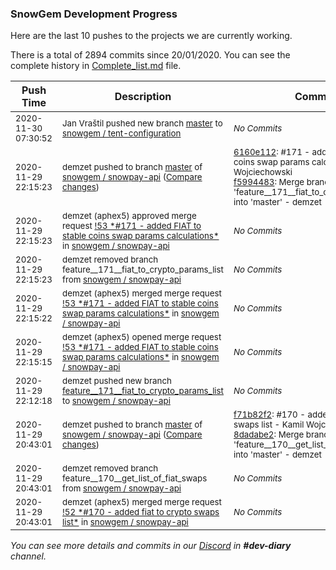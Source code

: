 
### SnowGem Development Progress

Here are the last 10 pushes to the projects we are currently working.

There is a total of 2894 commits since 20/01/2020. You can see the complete history in
 [Complete_list.md](Complete_list.md) file.

| Push Time | Description | Commits |
| --- | --- | --- |
| <sub>2020-11-30 07:30:52</sub> | <sub>Jan Vraštil pushed new branch [master](https://gitlab.com/snowgem/tent-configuration/commits/master) to [snowgem / tent\-configuration](https://gitlab.com/snowgem/tent-configuration)</sub> | <sub>_No Commits_</sub> |
| <sub>2020-11-29 22:15:23</sub> | <sub>demzet pushed to branch [master](https://gitlab.com/snowgem/snowpay-api/commits/master) of [snowgem / snowpay\-api](https://gitlab.com/snowgem/snowpay-api) ([Compare changes](https://gitlab.com/snowgem/snowpay-api/compare/8dadabe246c4158d39a64d21f0d51dbc536d2cbf...f59944834ef29160123671e2cf1c21a21d895339))</sub> | <sub>[6160e112](https://gitlab.com/snowgem/snowpay-api/-/commit/6160e11239f1b8a4941538c6cb86e963c93b99ba): #171 - added FIAT to stable coins swap params calculations - Kamil Wojciechowski<br>[f5994483](https://gitlab.com/snowgem/snowpay-api/-/commit/f59944834ef29160123671e2cf1c21a21d895339): Merge branch 'feature__171__fiat_to_crypto_params_list' into 'master' - demzet</sub> |
| <sub>2020-11-29 22:15:23</sub> | <sub>demzet (aphex5) approved merge request [\!53 \*\#171 \- added FIAT to stable coins swap params calculations\*](https://gitlab.com/snowgem/snowpay-api/-/merge_requests/53) in [snowgem / snowpay\-api](https://gitlab.com/snowgem/snowpay-api)</sub> | <sub>_No Commits_</sub> |
| <sub>2020-11-29 22:15:23</sub> | <sub>demzet removed branch feature__171__fiat_to_crypto_params_list from [snowgem / snowpay\-api](https://gitlab.com/snowgem/snowpay-api)</sub> | <sub>_No Commits_</sub> |
| <sub>2020-11-29 22:15:22</sub> | <sub>demzet (aphex5) merged merge request [\!53 \*\#171 \- added FIAT to stable coins swap params calculations\*](https://gitlab.com/snowgem/snowpay-api/-/merge_requests/53) in [snowgem / snowpay\-api](https://gitlab.com/snowgem/snowpay-api)</sub> | <sub>_No Commits_</sub> |
| <sub>2020-11-29 22:15:15</sub> | <sub>demzet (aphex5) opened merge request [\!53 \*\#171 \- added FIAT to stable coins swap params calculations\*](https://gitlab.com/snowgem/snowpay-api/-/merge_requests/53) in [snowgem / snowpay\-api](https://gitlab.com/snowgem/snowpay-api)</sub> | <sub>_No Commits_</sub> |
| <sub>2020-11-29 22:12:18</sub> | <sub>demzet pushed new branch [feature\_\_171\_\_fiat\_to\_crypto\_params\_list](https://gitlab.com/snowgem/snowpay-api/commits/feature__171__fiat_to_crypto_params_list) to [snowgem / snowpay\-api](https://gitlab.com/snowgem/snowpay-api)</sub> | <sub>_No Commits_</sub> |
| <sub>2020-11-29 20:43:01</sub> | <sub>demzet pushed to branch [master](https://gitlab.com/snowgem/snowpay-api/commits/master) of [snowgem / snowpay\-api](https://gitlab.com/snowgem/snowpay-api) ([Compare changes](https://gitlab.com/snowgem/snowpay-api/compare/c9dc7e44e5215e33bd5205296ab1f0d1bbc5100f...8dadabe246c4158d39a64d21f0d51dbc536d2cbf))</sub> | <sub>[f71b82f2](https://gitlab.com/snowgem/snowpay-api/-/commit/f71b82f2abf5c079333d50a5a12aca60e4a146d5): #170 - added fiat to crypto swaps list - Kamil Wojciechowski<br>[8dadabe2](https://gitlab.com/snowgem/snowpay-api/-/commit/8dadabe246c4158d39a64d21f0d51dbc536d2cbf): Merge branch 'feature__170__get_list_of_fiat_swaps' into 'master' - demzet</sub> |
| <sub>2020-11-29 20:43:01</sub> | <sub>demzet removed branch feature__170__get_list_of_fiat_swaps from [snowgem / snowpay\-api](https://gitlab.com/snowgem/snowpay-api)</sub> | <sub>_No Commits_</sub> |
| <sub>2020-11-29 20:43:01</sub> | <sub>demzet (aphex5) merged merge request [\!52 \*\#170 \- added fiat to crypto swaps list\*](https://gitlab.com/snowgem/snowpay-api/-/merge_requests/52) in [snowgem / snowpay\-api](https://gitlab.com/snowgem/snowpay-api)</sub> | <sub>_No Commits_</sub> |

_You can see more details and commits in our [Discord](https://discord.gg/zumGnbg) in **#dev-diary** channel._
